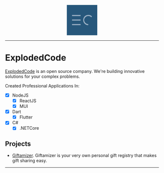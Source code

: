 <p align="center">
<img src="https://github.com/ExplodedCode/ExplodedCode/blob/main/public/logo512.png" alt="ExplodedCodeLogo" width="100">
</p>

---

# ExplodedCode

[ExplodedCode](https://explodedcode.com) is an open source company. We're building innovative solutions for your complex problems.

Created Professional Applications In:
- [x] NodeJS 
    - [x] ReactJS 
    - [x] MUI 
- [x] Dart 
    - [x] Flutter
- [x] C#
    - [x] .NETCore

## Projects

- [Giftamizer](https://github.com/explodedcode/giftamizer). Giftamizer is your very own personal gift registry that makes gift sharing easy.

---